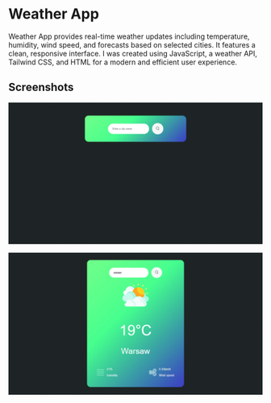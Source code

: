 # Weather App
Weather App provides real-time weather updates including temperature, humidity, wind speed, and forecasts based on selected cities. It features a clean, responsive interface. I was created using JavaScript, a weather API, Tailwind CSS, and HTML for a modern and efficient user experience.

## Screenshots
![image-alt](https://github.com/robertmichalak17/Weather-App/blob/73b04237811a8732fc39d1540e24f8cc23d28e56/weather.jpg)

![image-alt](https://github.com/robertmichalak17/Weather-App/blob/0ef709d29673c143c6f26f2d3379e18edd5e05ad/weather2.jpg)
